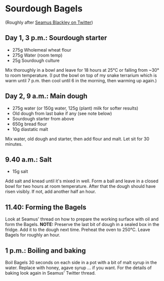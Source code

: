 # Sourdough Bagels

(Roughly after [Seamus Blackley on Twitter](https://twitter.com/SeamusBlackley/status/1371291739672125441))

## Day 1, 3 p.m.: Sourdough starter

- 275g Wholemeal wheat flour
- 275g Water (room temp)
- 25g Sourdough culture

Mix thoroughly in a bowl and leave for 18 hours at 25°C or falling from ~30° to room temperature. (I put the bowl on top of my snake terrarium which is warm until 7 p.m. then cool until 6 in the morning, then warming up again.)

## Day 2, 9 a.m.: Main dough

- 275g water (or 150g water, 125g (plant) milk for softer results)
- Old dough from last bake if any (see note below)
- Sourdough starter from above
- 650g bread flour
- 10g diastatic malt

Mix water, old dough and starter, then add flour and malt. Let sit for 30 minutes.

## 9.40 a.m.: Salt

- 15g salt

Add salt and knead until it's mixed in well. Form a ball and leave in a closed bowl for two hours at room temperature. After that the dough should have risen visibly. If not, add another half an hour.

## 11.40: Forming the Bagels

Look at Seamus' thread on how to prepare the working surface with oil and form the Bagels. __NOTE:__ Preserve the last bit of dough in a sealed box in the fridge. Add it to the dough next time.  Preheat the oven to 250°C. Leave Bagels for roughly an hour.

## 1 p.m.: Boiling and baking

Boil Bagels 30 seconds on each side in a pot with a bit of malt syrup in the water. Replace with honey, agave syrup … if you want. For the details of baking look again in Seamus' Twitter thread.
